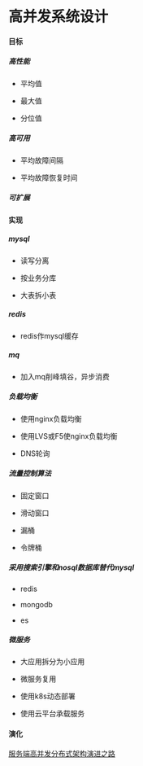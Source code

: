 # 高并发系统设计

#### 目标

##### 高性能

+ 平均值

+ 最大值

+ 分位值

##### 高可用

+ 平均故障间隔

+ 平均故障恢复时间

##### 可扩展

#### 实现

##### mysql

+ 读写分离

+ 按业务分库

+ 大表拆小表

##### redis

+ redis作mysql缓存

##### mq

+ 加入mq削峰填谷，异步消费

##### 负载均衡

+ 使用nginx负载均衡

+ 使用LVS或F5使nginx负载均衡

+ DNS轮询

##### 流量控制算法

+ 固定窗口

+ 滑动窗口

+ 漏桶

+ 令牌桶

##### 采用搜索引擎和nosql数据库替代mysql

+ redis

+ mongodb

+ es

##### 微服务

+ 大应用拆分为小应用

+ 微服务复用

+ 使用k8s动态部署

+ 使用云平台承载服务

#### 演化

[服务端高并发分布式架构演进之路](https://segmentfault.com/a/1190000018626163)
